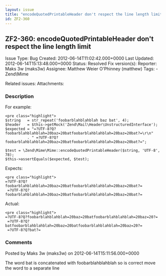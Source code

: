 ```yaml
---
layout: issue
title: "encodeQuotedPrintableHeader don't respect the line length limit"
id: ZF2-360
---
```


ZF2-360: encodeQuotedPrintableHeader don't respect the line length limit
------------------------------------------------------------------------

 Issue Type: Bug Created: 2012-06-14T11:02:42.000+0000 Last Updated: 2012-06-14T15:13:48.000+0000 Status: Resolved Fix version(s): 
 Reporter:  Maks 3w (maks3w)  Assignee:  Matthew Weier O'Phinney (matthew)  Tags: - Zend\\Mime
 
 Related issues: 
 Attachments: 
### Description

For example:

 
    <pre class="highlight">
    $string   = str_repeat('foobarblahblahblah baz bat', 4);
    $header   = $this->getMock('Zend\Mail\Header\UnstructuredInterface');
    $expected = "=?UTF-8?Q?foobarblahblahblah=20baz=20batfoobarblahblahblah=20baz=20bat?=\r\n"
              . " =?UTF-8?Q?foobarblahblahblah=20baz=20batfoobarblahblahblah=20baz=20bat?=";
    
    $test = \Zend\Mime\Mime::encodeQuotedPrintableHeader($string, 'UTF-8', 78);
    $this->assertEquals($expected, $test);


Expects:

 
    <pre class="highlight">
    =?UTF-8?Q?foobarblahblahblah=20baz=20batfoobarblahblahblah=20baz=20bat?=
     =?UTF-8?Q?foobarblahblahblah=20baz=20batfoobarblahblahblah=20baz=20bat?=


Actual:

 
    <pre class="highlight">
    =?UTF-8?Q?foobarblahblahblah=20baz=20batfoobarblahblahblah=20baz=20?=
     =?UTF-8?Q?batfoobarblahblahblah=20baz=20batfoobarblahblahblah=20baz=20?=
     =?UTF-8?Q?bat?=


 

 

### Comments

Posted by Maks 3w (maks3w) on 2012-06-14T15:11:56.000+0000

The word bat is concatenated with foobarblahblahblah so is correct move the word to a separate line

 

 